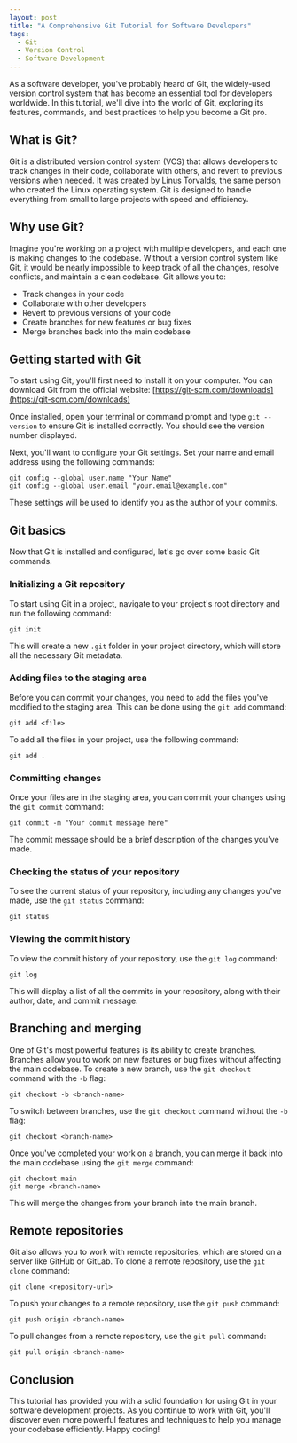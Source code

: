 ```yaml
---
layout: post
title: "A Comprehensive Git Tutorial for Software Developers"
tags:
  - Git
  - Version Control
  - Software Development
---
```


As a software developer, you've probably heard of Git, the widely-used version control system that has become an essential tool for developers worldwide. In this tutorial, we'll dive into the world of Git, exploring its features, commands, and best practices to help you become a Git pro.

## What is Git?

Git is a distributed version control system (VCS) that allows developers to track changes in their code, collaborate with others, and revert to previous versions when needed. It was created by Linus Torvalds, the same person who created the Linux operating system. Git is designed to handle everything from small to large projects with speed and efficiency.

## Why use Git?

Imagine you're working on a project with multiple developers, and each one is making changes to the codebase. Without a version control system like Git, it would be nearly impossible to keep track of all the changes, resolve conflicts, and maintain a clean codebase. Git allows you to:

- Track changes in your code
- Collaborate with other developers
- Revert to previous versions of your code
- Create branches for new features or bug fixes
- Merge branches back into the main codebase

## Getting started with Git

To start using Git, you'll first need to install it on your computer. You can download Git from the official website: [https://git-scm.com/downloads](https://git-scm.com/downloads)

Once installed, open your terminal or command prompt and type `git --version` to ensure Git is installed correctly. You should see the version number displayed.

Next, you'll want to configure your Git settings. Set your name and email address using the following commands:

```
git config --global user.name "Your Name"
git config --global user.email "your.email@example.com"
```

These settings will be used to identify you as the author of your commits.

## Git basics

Now that Git is installed and configured, let's go over some basic Git commands.

### Initializing a Git repository

To start using Git in a project, navigate to your project's root directory and run the following command:

```
git init
```

This will create a new `.git` folder in your project directory, which will store all the necessary Git metadata.

### Adding files to the staging area

Before you can commit your changes, you need to add the files you've modified to the staging area. This can be done using the `git add` command:

```
git add <file>
```

To add all the files in your project, use the following command:

```
git add .
```

### Committing changes

Once your files are in the staging area, you can commit your changes using the `git commit` command:

```
git commit -m "Your commit message here"
```

The commit message should be a brief description of the changes you've made.

### Checking the status of your repository

To see the current status of your repository, including any changes you've made, use the `git status` command:

```
git status
```

### Viewing the commit history

To view the commit history of your repository, use the `git log` command:

```
git log
```

This will display a list of all the commits in your repository, along with their author, date, and commit message.

## Branching and merging

One of Git's most powerful features is its ability to create branches. Branches allow you to work on new features or bug fixes without affecting the main codebase. To create a new branch, use the `git checkout` command with the `-b` flag:

```
git checkout -b <branch-name>
```

To switch between branches, use the `git checkout` command without the `-b` flag:

```
git checkout <branch-name>
```

Once you've completed your work on a branch, you can merge it back into the main codebase using the `git merge` command:

```
git checkout main
git merge <branch-name>
```

This will merge the changes from your branch into the main branch.

## Remote repositories

Git also allows you to work with remote repositories, which are stored on a server like GitHub or GitLab. To clone a remote repository, use the `git clone` command:

```
git clone <repository-url>
```

To push your changes to a remote repository, use the `git push` command:

```
git push origin <branch-name>
```

To pull changes from a remote repository, use the `git pull` command:

```
git pull origin <branch-name>
```

## Conclusion

This tutorial has provided you with a solid foundation for using Git in your software development projects. As you continue to work with Git, you'll discover even more powerful features and techniques to help you manage your codebase efficiently. Happy coding!